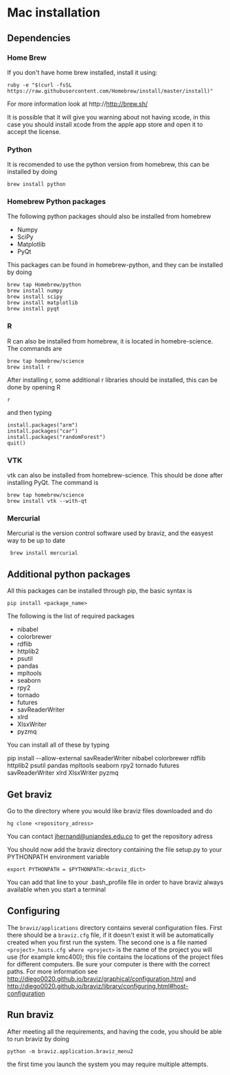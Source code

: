 # Mac installation

## Dependencies

### Home Brew

If you don't have home brew installed, install it using:

    ruby -e "$(curl -fsSL https://raw.githubusercontent.com/Homebrew/install/master/install)"
    
For more information look at http://http://brew.sh/

It is possible that it will give you warning about not having xcode, in this case you should install xcode from the apple app store and open it to accept the license.

### Python

It is recomended to use the python version from homebrew, this can be installed by doing

    brew install python

### Homebrew Python packages

The following python packages should also be installed from homebrew

- Numpy
- SciPy
- Matplotlib
- PyQt

This packages can be found in homebrew-python, and they can be installed by doing

    brew tap Homebrew/python
    brew install numpy
    brew install scipy
    brew install matplotlib
    brew install pyqt

### R

R can also be installed from homebrew, it is located in homebre-science. The commands are

    brew tap homebrew/science
    brew install r

After installing r, some additional r libraries should be installed, this can be done by opening R

    r

and then typing

    install.packages("arm")
    install.packages("car")
    install.packages("randomForest")
    quit()

### VTK

vtk can also be installed from homebrew-science. This should be done after installing PyQt. The command is

    brew tap homebrew/science
    brew install vtk --with-qt

### Mercurial

Mercurial is the version control software used by braviz, and the easyest way to be up to date

     brew install mercurial

## Additional python packages

All this packages can be installed through pip, the basic syntax is

    pip install <package_name>

The following is the list of required packages

- nibabel
- colorbrewer
- rdflib
- httplib2
- psutil
- pandas
- mpltools
- seaborn
- rpy2
- tornado
- futures
- savReaderWriter
- xlrd
- XlsxWriter
- pyzmq

You can install all of these by typing

 pip install --allow-external savReaderWriter nibabel colorbrewer rdflib httplib2 psutil pandas mpltools seaborn rpy2 tornado futures savReaderWriter xlrd XlsxWriter pyzmq

## Get braviz

Go to the directory where you would like braviz files downloaded and do

    hg clone <repository_adress>

You can contact jhernand@uniandes.edu.co to get the repository adress

You should now add the braviz directory containing the file setup.py to your PYTHONPATH environment variable

    export PYTHONPATH = $PYTHONPATH:<braviz_dict>

You can add that line to your .bash_profile file in order to have braviz always available when you start a terminal


## Configuring

The ``braviz/applications`` directory contains several configuration files. First there should be a ``braviz.cfg`` file,
if it doesn't exist it will be automatically created when you first run the system. The second one is a file named
``<project>_hosts.cfg where <project>`` is the name of the project you will use (for example kmc400); this file contains
the locations of the project files for different computers. Be sure your computer is there with the correct paths. For
more information see  http://diego0020.github.io/braviz/graphical/configuration.html and 
http://diego0020.github.io/braviz/library/configuring.html#host-configuration



## Run braviz
After meeting all the requirements, and having the code, you should be able to run braviz by doing

    python -m braviz.application.braviz_menu2

the first time you launch the system you may require multiple attempts.
